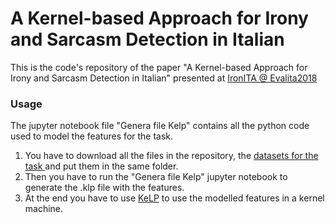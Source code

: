 # A Kernel-based Approach for Irony and Sarcasm Detection in Italian

This is the code's repository of the paper "A Kernel-based Approach for Irony and Sarcasm Detection in Italian" presented at <a href="http://www.di.unito.it/~tutreeb/ironita-evalita18/">IronITA @ Evalita2018</a>

### Usage
The jupyter notebook file "Genera file Kelp" contains all the python code used to model the features for the task.

1. You have to download all the files in the repository, the <a href="http://www.di.unito.it/~tutreeb/ironita-evalita18/data.html">datasets for the task </a> and put them in the same folder.
2. Then you have to run the "Genera file Kelp" jupyter notebook to generate the .klp file with the features.
3. At the end you have to use <a href="http://www.kelp-ml.org/">KeLP</a> to use the modelled features in a kernel machine.
